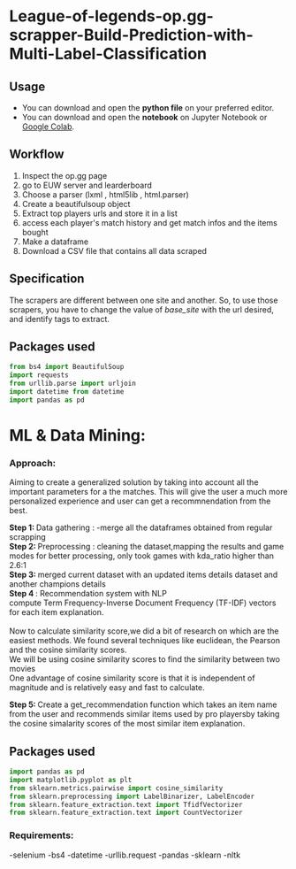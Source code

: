 # League-of-legends-op.gg-scrapper-Build-Prediction-with-Multi-Label-Classification
## Usage
* You can download and open the <b>python file</b> on your preferred editor.
* You can download and open the <b>notebook</b> on Jupyter Notebook or [Google Colab](https://colab.research.google.com/).

## Workflow
1. Inspect the op.gg page
2. go to EUW server and learderboard
3. Choose a parser (lxml , html5lib , html.parser)
4. Create a beautifulsoup object
5. Extract top players urls and store it in a list
6. access each player's match history and get match infos and the items bought
7. Make a dataframe
8. Download a CSV file that contains all data scraped

## Specification
The scrapers are different between one site and another. So, to use those scrapers, you have to change the value of <i>base_site</i> with the url desired, and identify tags to extract.

## Packages used
```python
from bs4 import BeautifulSoup
import requests
from urllib.parse import urljoin
import datetime from datetime
import pandas as pd
```

# ML & Data Mining:
### Approach:
Aiming to create a generalized solution by taking into account all the important parameters for a the matches. This will give the user a much more personalized experience and user can get a recommnendation from the best.

<b> Step 1: </b> Data gathering : -merge all the dataframes obtained from regular scrapping <br>
<b> Step 2: </b> Preprocessing : cleaning the dataset,mapping the results and game modes for better processing, only took games with kda_ratio higher than 2.6:1 <br>
<b> Step 3: </b> merged current dataset with an updated items details dataset and another champions details <br>
<b> Step 4 </b> : 
 Recommendation system with NLP <br>
compute Term Frequency-Inverse Document Frequency (TF-IDF) vectors for each item explanation. <br>
 <br> Now to calculate similarity score,we did a bit of research on which are the easiest methods. We found several techniques like euclidean, the Pearson and the cosine similarity scores. 
 <br>
We will be using cosine similarity scores to find the similarity between two movies <br>
One advantage of cosine similarity score is that it is independent of magnitude and is relatively easy and fast to calculate. <br> 

<b> Step 5: </b> Create a get_recommendation function which takes an item name from the user and recommends similar items used by pro playersby taking the cosine simalarity scores of the most similar item explanation. <br>

## Packages used
```python
import pandas as pd
import matplotlib.pyplot as plt
from sklearn.metrics.pairwise import cosine_similarity
from sklearn.preprocessing import LabelBinarizer, LabelEncoder
from sklearn.feature_extraction.text import TfidfVectorizer
from sklearn.feature_extraction.text import CountVectorizer
```

### Requirements:
-selenium
-bs4
-datetime
-urllib.request
-pandas
-sklearn
-nltk
